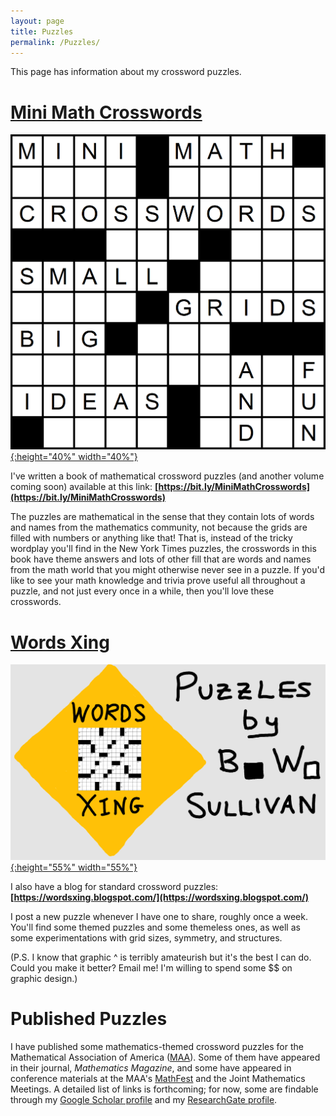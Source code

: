 ```yaml
---
layout: page
title: Puzzles
permalink: /Puzzles/
---
```


This page has information about my crossword puzzles.

# [Mini Math Crosswords ](https://bit.ly/MiniMathCrosswords)

[![cover-page-puzzle](/assets/images/cover-page-puzzle.png){:height="40%" width="40%"}](https://bit.ly/MiniMathCrosswords)

I've written a book of mathematical crossword puzzles (and another volume coming soon) available at this link: **[https://bit.ly/MiniMathCrosswords](https://bit.ly/MiniMathCrosswords)**

The puzzles are mathematical in the sense that they contain lots of words and names from the mathematics community, not because the grids are filled with numbers or anything like that! That is, instead of the tricky wordplay you'll find in the New York Times puzzles, the crosswords in this book have theme answers and lots of other fill that are words and names from the math world that you might otherwise never see in a puzzle. If you'd like to see your math knowledge and trivia prove useful all throughout a puzzle, and not just every once in a while, then you'll love these crosswords. 

# [Words Xing](https://wordsxing.blogspot.com/)

[![puzzle-blog-logo-2](/assets/images/puzzle-blog-logo-2.png){:height="55%" width="55%"}](https://wordsxing.blogspot.com/)

I also have a blog for standard crossword puzzles: **[https://wordsxing.blogspot.com/](https://wordsxing.blogspot.com/)**

I post a new puzzle whenever I have one to share, roughly once a week. You'll find some themed puzzles and some themeless ones, as well as some experimentations with grid sizes, symmetry, and structures.

(P.S. I know that graphic ^ is terribly amateurish but it's the best I can do. Could you make it better? Email me! I'm willing to spend some $$ on graphic design.)

# Published Puzzles

I have published some mathematics-themed crossword puzzles for the Mathematical Association of America ([MAA](https://www.maa.org/)). Some of them have appeared in their journal, *Mathematics Magazine*, and some have appeared in conference materials at the MAA's [MathFest](https://www.maa.org/meetings/mathfest) and the Joint Mathematics Meetings. A detailed list of links is forthcoming; for now, some are findable through my [Google Scholar profile](https://scholar.google.com/citations?user=KgrsM4cAAAAJ&hl=en) and my [ResearchGate profile](https://www.researchgate.net/profile/Brendan-Sullivan/research).